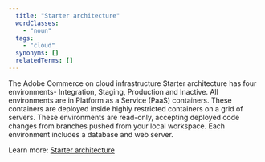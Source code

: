 ```yaml
---
  title: "Starter architecture"
  wordClasses:
    - "noun"
  tags:
    - "cloud"
  synonyms: []
  relatedTerms: []
---
```

The Adobe Commerce on cloud infrastructure Starter architecture has four environments- Integration, Staging, Production and Inactive. All environments are in Platform as a Service (PaaS) containers. These containers are deployed inside highly restricted containers on a grid of servers. These environments are read-only, accepting deployed code changes from branches pushed from your local workspace. Each environment includes a database and web server.

Learn more: [Starter architecture](https://devdocs.magento.com/cloud/architecture/starter-architecture.html)
